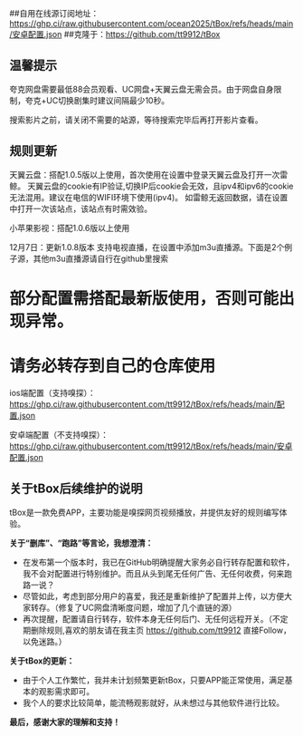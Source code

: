 ##自用在线源订阅地址：https://ghp.ci/raw.githubusercontent.com/ocean2025/tBox/refs/heads/main/安卓配置.json
##克隆于：https://github.com/tt9912/tBox

## 温馨提示
夸克网盘需要最低88会员观看、UC网盘+天翼云盘无需会员。由于网盘自身限制，夸克+UC切换剧集时建议间隔最少10秒。

搜索影片之前，请关闭不需要的站源，等待搜索完毕后再打开影片查看。

## 规则更新

天翼云盘：搭配1.0.5版以上使用，首次使用在设置中登录天翼云盘及打开一次雷鲸。 天翼云盘的cookie有IP验证,切换IP后cookie会无效，且ipv4和ipv6的cookie无法混用。建议在电信的WIFI环境下使用(ipv4)。 如雷鲸无返回数据，请在设置中打开一次该站点，该站点有时需效验。

小苹果影视：搭配1.0.6版以上使用

12月7日：更新1.0.8版本 支持电视直播，在设置中添加m3u直播源。下面是2个例子源，其他m3u直播源请自行在github里搜索


# 部分配置需搭配最新版使用，否则可能出现异常。
# 请务必转存到自己的仓库使用
ios端配置（支持嗅探）：https://ghp.ci/raw.githubusercontent.com/tt9912/tBox/refs/heads/main/配置.json

安卓端配置（不支持嗅探）：https://ghp.ci/raw.githubusercontent.com/tt9912/tBox/refs/heads/main/安卓配置.json
## 关于tBox后续维护的说明

tBox是一款免费APP，主要功能是嗅探网页视频播放，并提供友好的规则编写体验。

**关于“删库”、“跑路”等言论，我想澄清：**

* 在发布第一个版本时，我已在GitHub明确提醒大家务必自行转存配置和软件，我不会对配置进行特别维护。而且从头到尾无任何广告、无任何收费，何来跑路一说？
* 尽管如此，考虑到部分用户的喜爱，我还是重新维护了配置并上传，以方便大家转存。（修复了UC网盘清晰度问题，增加了几个直链的源）
* 再次提醒，配置请自行转存，软件本身无任何后门、无任何远程开关。（不定期删除规则,喜欢的朋友请在我主页 https://github.com/tt9912 直接Follow，以免迷路。）

**关于tBox的更新：**

* 由于个人工作繁忙，我并未计划频繁更新tBox，只要APP能正常使用，满足基本的观影需求即可。
* 我个人的要求比较简单，能流畅观影就好，从未想过与其他软件进行比较。

**最后，感谢大家的理解和支持！** 
